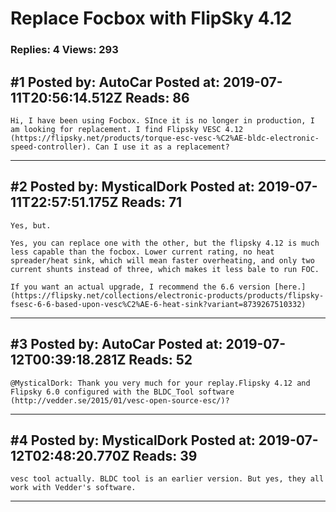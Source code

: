 # Replace Focbox with FlipSky 4.12

### Replies: 4 Views: 293

## \#1 Posted by: AutoCar Posted at: 2019-07-11T20:56:14.512Z Reads: 86

```
Hi, I have been using Focbox. SInce it is no longer in production, I am looking for replacement. I find Flipsky VESC 4.12 (https://flipsky.net/products/torque-esc-vesc-%C2%AE-bldc-electronic-speed-controller). Can I use it as a replacement?
```

---
## \#2 Posted by: MysticalDork Posted at: 2019-07-11T22:57:51.175Z Reads: 71

```
Yes, but. 

Yes, you can replace one with the other, but the flipsky 4.12 is much less capable than the focbox. Lower current rating, no heat spreader/heat sink, which will mean faster overheating, and only two current shunts instead of three, which makes it less bale to run FOC.

If you want an actual upgrade, I recommend the 6.6 version [here.](https://flipsky.net/collections/electronic-products/products/flipsky-fsesc-6-6-based-upon-vesc%C2%AE-6-heat-sink?variant=8739267510332)
```

---
## \#3 Posted by: AutoCar Posted at: 2019-07-12T00:39:18.281Z Reads: 52

```
@MysticalDork: Thank you very much for your replay.Flipsky 4.12 and Flipsky 6.0 configured with the BLDC_Tool software (http://vedder.se/2015/01/vesc-open-source-esc/)?
```

---
## \#4 Posted by: MysticalDork Posted at: 2019-07-12T02:48:20.770Z Reads: 39

```
vesc tool actually. BLDC tool is an earlier version. But yes, they all work with Vedder's software.
```

---
